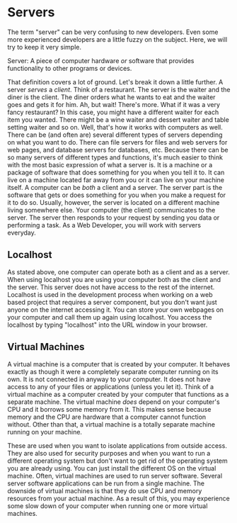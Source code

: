 # Servers

The term "server" can be very confusing to new developers. Even some more experienced developers are a little fuzzy on
the subject. Here, we will try to keep it very simple.

Server: A piece of computer hardware *or* software that provides functionality to other programs or devices.

That definition covers a lot of ground. Let's break it down a little further. A server *serves* a *client*. Think of a
restaurant. The server is the waiter and the diner is the client. The diner orders what he wants to eat and the waiter
goes and gets it for him. Ah, but wait! There's more. What if it was a very fancy restaurant? In this case, you might
have a different waiter for each item you wanted. There might be a wine waiter and dessert waiter and table setting
waiter and so on. Well, that's how it works with computers as well. There can be (and often are) several different types
of servers depending on what you want to do. There can file servers for files and web servers for web pages, and
database servers for databases, etc. Because there can be so many servers of different types and functions, it's much
easier to think with the most basic expression of what a server is. It is a machine or a package of software that does
something for you when you tell it to. It can live on a machine located far away from you or it can live on your machine
itself. A computer can be *both* a client and a server. The server part is the software that gets or does something for
you when you make a request for it to do so. Usually, however, the server is located on a different machine living
somewhere else. Your computer (the client) communicates to the server. The server then responds to your request by
sending you data or performing a task. As a Web Developer, you will work with servers everyday.

## Localhost

As stated above, one computer can operate both as a client and as a server. When using localhost you are using your
computer both as the client and the server. This server does not have access to the rest of the internet. Localhost is
used in the development process when working on a web based project that requires a server component, but you don't want
just anyone on the internet accessing it. You can store your own webpages on your computer and call them up again using
localhost.  You access the localhost by typing "localhost" into the URL window in your browser.

## Virtual Machines

A virtual machine is a computer that is created by your computer. It behaves exactly as though it were a completely
separate computer running on its own. It is not connected in anyway to your computer. It does not have access to any of
your files or applications (unless you let it). Think of a virtual machine as a computer created by your computer that
functions as a separate machine. The virtual machine *does* depend on your computer's CPU and it borrows some memory
from it. This makes sense because memory and the CPU are hardware that a computer cannot function without. Other than
that, a virtual machine is a totally separate machine running on your machine.

These are used when you want to isolate applications from outside access. They are also used for security purposes and
when you want to run a different operating system but don't want to get rid of the operating system you are already
using. You can just install the different OS on the virtual machine. Often, virtual machines are used to run server software.
Several server software applications can be run from a single machine.
The downside of virtual machines is that they do use
CPU and memory resources from your actual machine. As a result of this, you may experience some slow down of your
computer when running one or more virtual machines.
